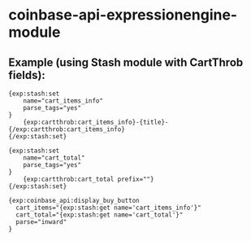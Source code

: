 coinbase-api-expressionengine-module
====================================

## Example (using Stash module with CartThrob fields):

```
{exp:stash:set
    name="cart_items_info"
    parse_tags="yes"
}
    {exp:cartthrob:cart_items_info}-{title}-{/exp:cartthrob:cart_items_info}
{/exp:stash:set}

{exp:stash:set
    name="cart_total"
    parse_tags="yes"
}
    {exp:cartthrob:cart_total prefix=""}
{/exp:stash:set}

{exp:coinbase_api:display_buy_button
  cart_items="{exp:stash:get name='cart_items_info'}"
  cart_total="{exp:stash:get name='cart_total'}"
  parse="inward"
}